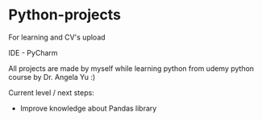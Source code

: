 # Python-projects
For learning and CV's upload

IDE - PyCharm

All projects are made by myself while learning python from udemy python course by Dr. Angela Yu :)

Current level / next steps:
- Improve knowledge about Pandas library
